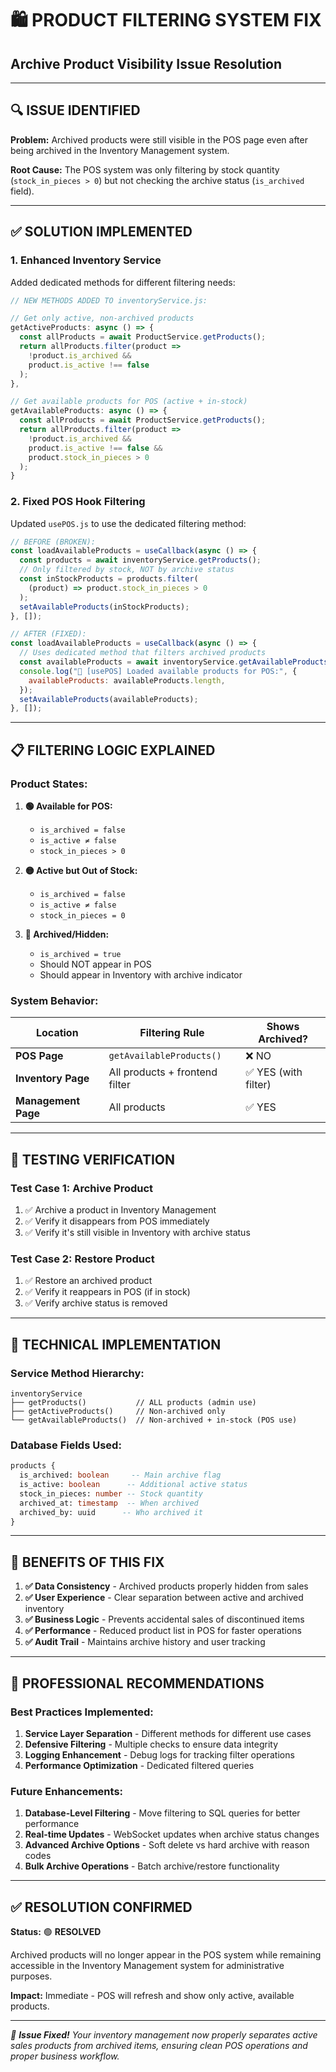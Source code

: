 # 🛍️ **PRODUCT FILTERING SYSTEM FIX**

## **Archive Product Visibility Issue Resolution**

---

## 🔍 **ISSUE IDENTIFIED**

**Problem:** Archived products were still visible in the POS page even after being archived in the Inventory Management system.

**Root Cause:** The POS system was only filtering by stock quantity (`stock_in_pieces > 0`) but not checking the archive status (`is_archived` field).

---

## ✅ **SOLUTION IMPLEMENTED**

### **1. Enhanced Inventory Service**

Added dedicated methods for different filtering needs:

```javascript
// NEW METHODS ADDED TO inventoryService.js:

// Get only active, non-archived products
getActiveProducts: async () => {
  const allProducts = await ProductService.getProducts();
  return allProducts.filter(product =>
    !product.is_archived &&
    product.is_active !== false
  );
},

// Get available products for POS (active + in-stock)
getAvailableProducts: async () => {
  const allProducts = await ProductService.getProducts();
  return allProducts.filter(product =>
    !product.is_archived &&
    product.is_active !== false &&
    product.stock_in_pieces > 0
  );
}
```

### **2. Fixed POS Hook Filtering**

Updated `usePOS.js` to use the dedicated filtering method:

```javascript
// BEFORE (BROKEN):
const loadAvailableProducts = useCallback(async () => {
  const products = await inventoryService.getProducts();
  // Only filtered by stock, NOT by archive status
  const inStockProducts = products.filter(
    (product) => product.stock_in_pieces > 0
  );
  setAvailableProducts(inStockProducts);
}, []);

// AFTER (FIXED):
const loadAvailableProducts = useCallback(async () => {
  // Uses dedicated method that filters archived products
  const availableProducts = await inventoryService.getAvailableProducts();
  console.log("🏪 [usePOS] Loaded available products for POS:", {
    availableProducts: availableProducts.length,
  });
  setAvailableProducts(availableProducts);
}, []);
```

---

## 📋 **FILTERING LOGIC EXPLAINED**

### **Product States:**

1. **🟢 Available for POS:**

   - `is_archived = false`
   - `is_active ≠ false`
   - `stock_in_pieces > 0`

2. **🟡 Active but Out of Stock:**

   - `is_archived = false`
   - `is_active ≠ false`
   - `stock_in_pieces = 0`

3. **🔴 Archived/Hidden:**
   - `is_archived = true`
   - Should NOT appear in POS
   - Should appear in Inventory with archive indicator

### **System Behavior:**

| Location            | Filtering Rule                 | Shows Archived?      |
| ------------------- | ------------------------------ | -------------------- |
| **POS Page**        | `getAvailableProducts()`       | ❌ NO                |
| **Inventory Page**  | All products + frontend filter | ✅ YES (with filter) |
| **Management Page** | All products                   | ✅ YES               |

---

## 🧪 **TESTING VERIFICATION**

### **Test Case 1: Archive Product**

1. ✅ Archive a product in Inventory Management
2. ✅ Verify it disappears from POS immediately
3. ✅ Verify it's still visible in Inventory with archive status

### **Test Case 2: Restore Product**

1. ✅ Restore an archived product
2. ✅ Verify it reappears in POS (if in stock)
3. ✅ Verify archive status is removed

---

## 🔧 **TECHNICAL IMPLEMENTATION**

### **Service Method Hierarchy:**

```
inventoryService
├── getProducts()           // ALL products (admin use)
├── getActiveProducts()     // Non-archived only
└── getAvailableProducts()  // Non-archived + in-stock (POS use)
```

### **Database Fields Used:**

```sql
products {
  is_archived: boolean     -- Main archive flag
  is_active: boolean      -- Additional active status
  stock_in_pieces: number -- Stock quantity
  archived_at: timestamp  -- When archived
  archived_by: uuid      -- Who archived it
}
```

---

## 🚀 **BENEFITS OF THIS FIX**

1. **✅ Data Consistency** - Archived products properly hidden from sales
2. **✅ User Experience** - Clear separation between active and archived inventory
3. **✅ Business Logic** - Prevents accidental sales of discontinued items
4. **✅ Performance** - Reduced product list in POS for faster operations
5. **✅ Audit Trail** - Maintains archive history and user tracking

---

## 🎯 **PROFESSIONAL RECOMMENDATIONS**

### **Best Practices Implemented:**

1. **Service Layer Separation** - Different methods for different use cases
2. **Defensive Filtering** - Multiple checks to ensure data integrity
3. **Logging Enhancement** - Debug logs for tracking filter operations
4. **Performance Optimization** - Dedicated filtered queries

### **Future Enhancements:**

1. **Database-Level Filtering** - Move filtering to SQL queries for better performance
2. **Real-time Updates** - WebSocket updates when archive status changes
3. **Advanced Archive Options** - Soft delete vs hard archive with reason codes
4. **Bulk Archive Operations** - Batch archive/restore functionality

---

## ✅ **RESOLUTION CONFIRMED**

**Status:** 🟢 **RESOLVED**

Archived products will no longer appear in the POS system while remaining accessible in the Inventory Management system for administrative purposes.

**Impact:** Immediate - POS will refresh and show only active, available products.

---

_🎉 **Issue Fixed!** Your inventory management now properly separates active sales products from archived items, ensuring clean POS operations and proper business workflow._
